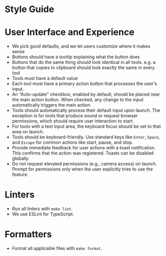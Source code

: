# Style Guide

# User Interface and Experience

* We pick good defaults, and we let users customize where it makes sense
* Buttons should have a tooltip explaining what the button does
* Buttons that do the same thing should look identical in all tools. e.g. a button that copies to clipboard should look exactly the same in every tool
* Tools must have a default value
*   Each tool must have a primary action button that processes the user's input.
*   An "Auto-update" checkbox, enabled by default, should be placed near the main action button. When checked, any change to the input automatically triggers the main action.
*   Tools should automatically process their default input upon launch. The exception is for tools that produce sound or request browser permissions, which should require user interaction to start.
*   For tools with a text input area, the keyboard focus should be set to that area on launch.
*   Tools should be keyboard-friendly. Use standard keys like `Enter`, `Space`, and `Escape` for common actions like start, pause, and stop.
*   Provide immediate feedback for user actions with a toast notification. This confirms that the action was registered. Toasts can be disabled globally.
*   Do not request elevated permissions (e.g., camera access) on launch. Prompt for permissions only when the user explicitly tries to use the feature.

# Linters

*   Run all linters with `make lint`.
*   We use ESLint for TypeScript.

# Formatters

*   Format all applicable files with `make format`.
